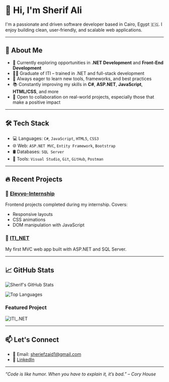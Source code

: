 # 👋 Hi, I'm Sherif Ali

I'm a passionate and driven software developer based in Cairo, Egypt 🇪🇬. I enjoy building clean, user-friendly, and scalable web applications.

---

## 🧠 About Me

- 🔭 Currently exploring opportunities in **.NET Development** and **Front-End Development**
- 👨‍💻 Graduate of ITI – trained in .NET and full-stack development
- 🚀 Always eager to learn new tools, frameworks, and best practices
- 📚 Constantly improving my skills in **C#**, **ASP.NET**, **JavaScript**, **HTML/CSS**, and more
- 💬 Open to collaboration on real-world projects, especially those that make a positive impact

---

## 🛠️ Tech Stack

- 💻 Languages: `C#`, `JavaScript`, `HTML5`, `CSS3`
- 🌐 Web: `ASP.NET MVC`, `Entity Framework`, `Bootstrap`
- 🛢️ Databases: `SQL Server`
- 🔧 Tools: `Visual Studio`, `Git`, `GitHub`, `Postman`

---

## 🔥 Recent Projects

### 📌 [Elevvo-Internship](https://github.com/sheriffssalii/Elevvo-Internship)
Frontend projects completed during my internship. Covers:
- Responsive layouts
- CSS animations
- DOM manipulation with JavaScript

### 📌 [ITI_NET](https://github.com/sheriffssalii/ITI_NET)
My first MVC web app built with ASP.NET and SQL Server.

---

## 📈 GitHub Stats

![Sherif's GitHub Stats](https://github-readme-stats.vercel.app/api?username=sheriffssalii&show_icons=true&theme=github_dark)

![Top Languages](https://github-readme-stats.vercel.app/api/top-langs/?username=sheriffssalii&layout=compact&theme=github_dark&cache_seconds=1)

### Featured Project

![ITI_.NET](https://github-readme-stats.vercel.app/api/pin/?username=sheriffssalii&repo=ITI_.NET&theme=github_dark)


---

## 📫 Let's Connect

- 📧 Email: sheriefzaid1@gmail.com  
- 💼 [LinkedIn](https://www.linkedin.com/in/sheriffssalii)

---

_“Code is like humor. When you have to explain it, it’s bad.” – Cory House_

